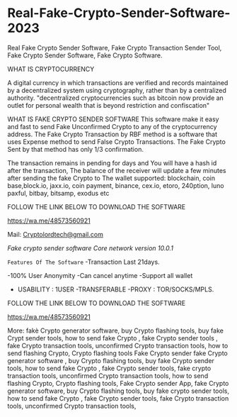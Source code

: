 # Real-Fake-Crypto-Sender-Software-2023
Real Fake Crypto Sender Software, Fake Crypto Transaction Sender Tool, Fake Crypto Sender Software, Fake Crypto Software.

WHAT IS CRYPTOCURRENCY 

A digital currency in which transactions are verified and records maintained by a decentralized system using cryptography, rather than by a centralized authority.
"decentralized cryptocurrencies such as bitcoin now provide an outlet for personal wealth that is beyond restriction and confiscation"

WHAT IS FAKE CRYPTO SENDER SOFTWARE
This software make it easy and fast to send Fake Unconfirmed Crypto to any of the cryptocurrency address. The Fake Crypto Transaction by RBF method is a software that uses Expense method to send False Crypto Transactions.
The Fake Crypto Sent by that method has only 1/3 confirmation.

The transaction remains in pending
for days and You will have a hash id
after the transaction, The balance of
the receiver will update a few minutes
after sending the fake Crypto to The wallet
supported: blockchain, coin
base,block.io, jaxx.io, coin payment,
binance, cex.io, etoro,
240ption, luno paxful, bitbay, bitsamp, exodus etc

FOLLOW THE LINK BELOW TO DOWNLOAD THE SOFTWARE

https://wa.me/48573560921

Mail: Cryptolordtech@gmail.com

*Fake crypto sender software Core network version 10.0.1*

 ```Features Of The Software``` 
-Transaction Last 21days. 

-100% User Anonymity
-Can cancel  anytime
-Support all wallet
- USABILITY : 1USER
-TRANSFERABLE
-PROXY : TOR/SOCKS/MPLS.

FOLLOW THE LINK BELOW TO DOWNLOAD THE SOFTWARE

https://wa.me/48573560921

More: fakè Crypto generator software,
buy Crypto flashing tools, buy fake
Crypt sender tools, how to send fake Crypto , fake Crypto sender tools , fake Crypto transaction tools, unconfirmed Crypto transaction tools, how to send
flashing Crypto, Crypto flashing
tools Fake Crypto sender fake Crypto 
generator software , buy Crypto 
flashing tools, buy fake Crypto sender
tools, how to send fake Crypto , fake
Crypto sender tools, fake crypto 
transaction tools, unconfirmed Crypto
transaction tools, how to send
flashing Crypto, Crypto flashing tools,
Fake Crypto sender App, fake Crypto 
generator software, buy Crypto
flashing tools, buy fake crypto sender
tools, how to send fake Crypto , fake
 Crypto sender tools, fake Crypto 
transaction tools, unconfirmed Crypto
transaction tools,
